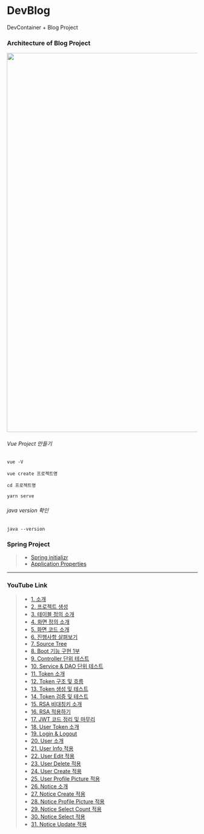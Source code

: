 # DevBlog
DevContainer + Blog Project

### Architecture of Blog Project
<img src="./image/DevBlog.gif" width="1000"></img>

###### Vue Project 만들기

```
vue -V

vue create 프로젝트명

cd 프로젝트명

yarn serve
```

###### java version 확인

```
java --version
```

### Spring Project
> * [Spring initializr](https://start.spring.io/)
> * [Application Properties](https://docs.spring.io/spring-boot/docs/current/reference/html/application-properties.html)


----
### YouTube Link

> * [1. 소개](https://youtu.be/oZcTz9lYOqw)
> * [2. 프로젝트 생성](https://youtu.be/9X4LIJJ4SlQ)
> * [3. 테이블 정의 소개](https://youtu.be/mpc99M_r_2M)
> * [4. 화면 정의 소개](https://youtu.be/oxW46UYkBFs)
> * [5. 화면 코드 소개](https://youtu.be/Uk7plVujni0)
> * [6. 진행사항 살펴보기](https://youtu.be/2fWKPBKV30w)
> * [7. Source Tree](https://youtu.be/vIPpkJu4acU)
> * [8. Boot 기능 구현 1부](https://youtu.be/I9eJuQevfD0)
> * [9. Controller 단위 테스트](https://youtu.be/hiPMGrFPQgU)
> * [10. Service & DAO 단위 테스트](https://youtu.be/iE30vOGdRPM)
> * [11. Token 소개](https://youtu.be/lnnCijQuTnQ)
> * [12. Token 구조 및 흐름](https://youtu.be/i5rp3mvFvLA)
> * [13. Token 생성 및 테스트](https://youtu.be/Nn9aXiyOnwk)
> * [14. Token 검증 및 테스트](https://youtu.be/W4xQVo82hhE)
> * [15. RSA 비대칭키 소개](https://youtu.be/fNWFtAFpiuI)
> * [16. RSA 적용하기](https://youtu.be/R29cAazcKqA)
> * [17. JWT 코드 정리 및 마무리](https://youtu.be/wAcYFsyddrg)
> * [18. User Token 소개](https://youtu.be/amVh7Sl-ieM)
> * [19. Login & Logout](https://youtu.be/59cUc0evZDg)
> * [20. User 소개](https://youtu.be/Jkbf5co3Ftw)
> * [21. User Info 적용](https://youtu.be/5Ia1THJ1KSs)
> * [22. User Edit 적용](https://youtu.be/nUHTkGe5Te4)
> * [23. User Delete 적용](https://youtu.be/g517yoiTuK4)
> * [24. User Create 적용](https://youtu.be/VRI7_omgKjk)
> * [25. User Profile Picture 적용](https://youtu.be/j75a919FBg8)
> * [26. Notice 소개](https://youtu.be/M98ZbhtWi9w)
> * [27. Notice Create 적용](https://youtu.be/2Fnt9chOrD4)
> * [28. Notice Profile Picture 적용](https://youtu.be/iTVda7ENpSU)
> * [29. Notice Select Count 적용](https://youtu.be/lh1rKLeGpUU)
> * [30. Notice Select 적용](https://youtu.be/LOch84wt1Wg)
> * [31. Notice Update 적용](https://youtu.be/FNWPcWysQCA)
